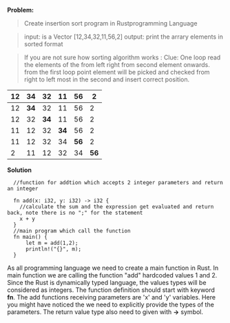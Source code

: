 **Problem:**

>Create insertion sort program in Rustprogramming Language

> input: is a Vector [12,34,32,11,56,2]
> output: print the arrary elements in sorted format

>If you are not sure how sorting algorithm works :
  Clue: One loop read the elements of the from left right from second element onwards.
        from the first loop point element will be picked and checked from right to left most in the second and insert
        correct position.
        
 | 12 | 34 | 32 | 11 | 56 | 2 |
 |----|----|----|----|----|----|
 | 12 | **34** | 32 | 11 | 56 | 2 | 
 | 12 | 32 | **34** | 11 | 56 | 2 |
 | 11 | 12 | 32 | **34** | 56 | 2 |
 | 11 | 12 | 32 | 34 | **56** | 2 |
 | 2 | 11 | 12 | 32 | 34 | **56** | 
 

**Solution**

```
  //function for addtion which accepts 2 integer parameters and return an integer
  
  fn add(x: i32, y: i32) -> i32 {
    //calculate the sum and the expression get evaluated and return back, note there is no ";" for the statement 
    x + y
  }
  //main program which call the function
  fn main() {
      let m = add(1,2);
      println!("{}", m);
  }
```

As all programming language we need to create a main function in Rust. In main function we are calling the function "add" 
hardcoded values 1 and 2. Since the Rust is dynamically typed language, the values types will be considered as integers. 
The function definition should start with keyword **fn**. The add functions receiving parameters are 'x' and 'y' variables.
Here you might have noticed the we need to explicitly provide the types of the parameters. The return value type also need 
to given with **->** symbol.
